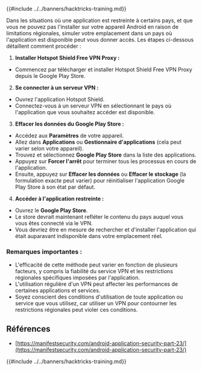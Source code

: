 {{#include ../../banners/hacktricks-training.md}}

Dans les situations où une application est restreinte à certains pays, et que vous ne pouvez pas l'installer sur votre appareil Android en raison de limitations régionales, simuler votre emplacement dans un pays où l'application est disponible peut vous donner accès. Les étapes ci-dessous détaillent comment procéder :

1. **Installer Hotspot Shield Free VPN Proxy :**

- Commencez par télécharger et installer Hotspot Shield Free VPN Proxy depuis le Google Play Store.

2. **Se connecter à un serveur VPN :**

- Ouvrez l'application Hotspot Shield.
- Connectez-vous à un serveur VPN en sélectionnant le pays où l'application que vous souhaitez accéder est disponible.

3. **Effacer les données du Google Play Store :**

- Accédez aux **Paramètres** de votre appareil.
- Allez dans **Applications** ou **Gestionnaire d'applications** (cela peut varier selon votre appareil).
- Trouvez et sélectionnez **Google Play Store** dans la liste des applications.
- Appuyez sur **Forcer l'arrêt** pour terminer tous les processus en cours de l'application.
- Ensuite, appuyez sur **Effacer les données** ou **Effacer le stockage** (la formulation exacte peut varier) pour réinitialiser l'application Google Play Store à son état par défaut.

4. **Accéder à l'application restreinte :**
- Ouvrez le **Google Play Store**.
- Le store devrait maintenant refléter le contenu du pays auquel vous vous êtes connecté via le VPN.
- Vous devriez être en mesure de rechercher et d'installer l'application qui était auparavant indisponible dans votre emplacement réel.

### Remarques importantes :

- L'efficacité de cette méthode peut varier en fonction de plusieurs facteurs, y compris la fiabilité du service VPN et les restrictions régionales spécifiques imposées par l'application.
- L'utilisation régulière d'un VPN peut affecter les performances de certaines applications et services.
- Soyez conscient des conditions d'utilisation de toute application ou service que vous utilisez, car utiliser un VPN pour contourner les restrictions régionales peut violer ces conditions.

## Références

- [https://manifestsecurity.com/android-application-security-part-23/](https://manifestsecurity.com/android-application-security-part-23/)

{{#include ../../banners/hacktricks-training.md}}
